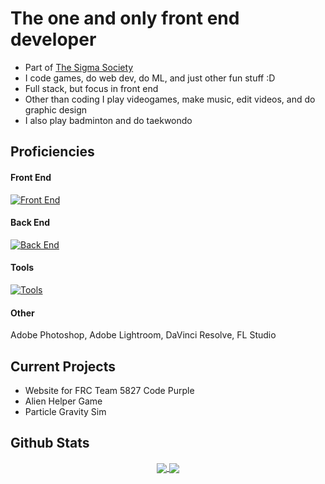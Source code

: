 # The one and only front end developer

- Part of [The Sigma Society](https://github.com/TheSigmaSociety)
- I code games, do web dev, do ML, and just other fun stuff :D
- Full stack, but focus in front end
- Other than coding I play videogames, make music, edit videos, and do graphic design
- I also play badminton and do taekwondo

## Proficiencies
#### Front End
[![Front End](https://skillicons.dev/icons?i=html,css,js,react,tailwind,nextjs,figma)](https://skillicons.dev)

#### Back End
[![Back End](https://skillicons.dev/icons?i=py,cs,java)](https://skillicons.dev)

#### Tools
[![Tools](https://skillicons.dev/icons?i=github,vscode,visualstudio,eclipse,unity, )](https://skillicons.dev)

#### Other
Adobe Photoshop, Adobe Lightroom, DaVinci Resolve, FL Studio

## Current Projects
- Website for FRC Team 5827 Code Purple
- Alien Helper Game
- Particle Gravity Sim

## Github Stats

<p align="center">
  <a href="https://github.com/anuraghazra/github-readme-stats" align="center">
    <img align="center" src="https://github-readme-stats.vercel.app/api?username=TejasDoesStuff&show_icons=true&include_all_commits=true&theme=ambient_gradient&hide_border=true"/>
  </a>
  <a href="https://github.com/anuraghazra/github-readme-stats" align="center">
    <img align="center" src="https://github-readme-stats.vercel.app/api/top-langs/?username=TejasDoesStuff&layout=compact&theme=ambient_gradient&hide_border=true"/>
  </a>
</p>

<!--
**SanixWheee/SanixWheee** is a ✨ _special_ ✨ repository because its `README.md` (this file) appears on your GitHub profile.

Here are some ideas to get you started:

- 🔭 I’m currently working on ...
- 🌱 I’m currently learning ...
- 👯 I’m looking to collaborate on ...
- 🤔 I’m looking for help with ...
- 💬 Ask me about ...
- 📫 How to reach me: ...
- 😄 Pronouns: ...
- ⚡ Fun fact: ...
-->
